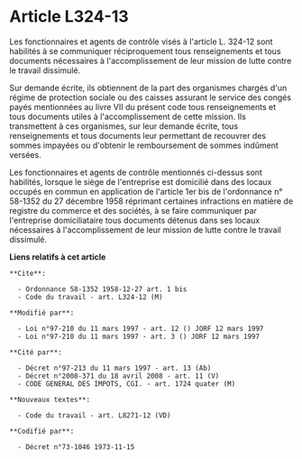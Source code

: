 # Article L324-13

Les fonctionnaires et agents de contrôle visés à l'article L. 324-12 sont habilités à se communiquer réciproquement tous
renseignements et tous documents nécessaires à l'accomplissement de leur mission de lutte contre le travail dissimulé.

Sur demande écrite, ils obtiennent de la part des organismes chargés d'un régime de protection sociale ou des caisses
assurant le service des congés payés mentionnées au livre VII du présent code tous renseignements et tous documents utiles à
l'accomplissement de cette mission. Ils transmettent à ces organismes, sur leur demande écrite, tous renseignements et tous
documents leur permettant de recouvrer des sommes impayées ou d'obtenir le remboursement de sommes indûment versées.

Les fonctionnaires et agents de contrôle mentionnés ci-dessus sont habilités, lorsque le siège de l'entreprise est domicilié
dans des locaux occupés en commun en application de l'article 1er bis de l'ordonnance n° 58-1352 du 27 décembre 1958
réprimant certaines infractions en matière de registre du commerce et des sociétés, à se faire communiquer par l'entreprise
domiciliataire tous documents détenus dans ses locaux nécessaires à l'accomplissement de leur mission de lutte contre le
travail dissimulé.

**Liens relatifs à cet article**

	**Cite**:

	  - Ordonnance 58-1352 1958-12-27 art. 1 bis
	  - Code du travail - art. L324-12 (M)

	**Modifié par**:

	  - Loi n°97-210 du 11 mars 1997 - art. 12 () JORF 12 mars 1997
	  - Loi n°97-210 du 11 mars 1997 - art. 3 () JORF 12 mars 1997

	**Cité par**:

	  - Décret n°97-213 du 11 mars 1997 - art. 13 (Ab)
	  - Décret n°2008-371 du 18 avril 2008 - art. 11 (V)
	  - CODE GENERAL DES IMPOTS, CGI. - art. 1724 quater (M)

	**Nouveaux textes**:

	  - Code du travail - art. L8271-12 (VD)

	**Codifié par**:

	  - Décret n°73-1046 1973-11-15
